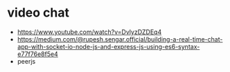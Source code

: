 # video chat
- https://www.youtube.com/watch?v=DvlyzDZDEq4
- https://medium.com/@rupesh.sengar.official/building-a-real-time-chat-app-with-socket-io-node-js-and-express-js-using-es6-syntax-e77f76e8f5e4
- peerjs